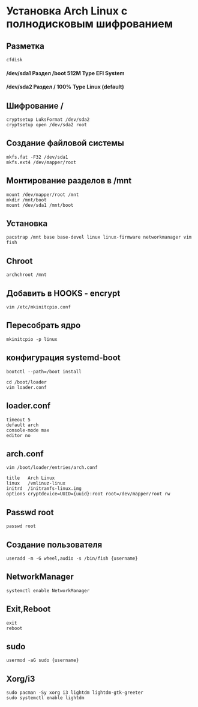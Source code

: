# Установка Arch Linux с полнодисковым шифрованием

## Разметка
```
cfdisk
```
#### /dev/sda1 Раздел /boot 512M Type EFI System
#### /dev/sda2 Раздел / 100% Type Linux (default)

## Шифрование /
```
cryptsetup LuksFormat /dev/sda2
cryptsetup open /dev/sda2 root
```
## Создание файловой системы
```
mkfs.fat -F32 /dev/sda1
mkfs.ext4 /dev/mapper/root
```
## Монтирование разделов в /mnt
```
mount /dev/mapper/root /mnt
mkdir /mnt/boot
mount /dev/sda1 /mnt/boot
```
## Установка
```
pacstrap /mnt base base-devel linux linux-firmware networkmanager vim fish
```
## Chroot
```
archchroot /mnt
```
## Добавить в HOOKS - encrypt
```
vim /etc/mkinitcpio.conf 
```
## Пересобрать ядро
```
mkinitcpio -p linux
```
## конфигурация systemd-boot
```
bootctl --path=/boot install
```

```
cd /boot/loader
vim loader.conf
```
## loader.conf
```
timeout 5
default arch
console-mode max
editor no
```
## arch.conf
```
vim /boot/loader/entries/arch.conf
```

```
title   Arch Linux
linux   /vmlinuz-linux
initrd  /initramfs-linux.img
options cryptdevice=UUID={uuid}:root root=/dev/mapper/root rw
```
## Passwd root
```
passwd root
```
## Создание пользователя
```
useradd -m -G wheel,audio -s /bin/fish {username}
```
## NetworkManager
```
systemctl enable NetworkManager
```
## Exit,Reboot
```
exit
reboot
```
## sudo
```
usermod -aG sudo {username}
```
## Xorg/i3
```
sudo pacman -Sy xorg i3 lightdm lightdm-gtk-greeter
sudo systemctl enable lightdm
```


